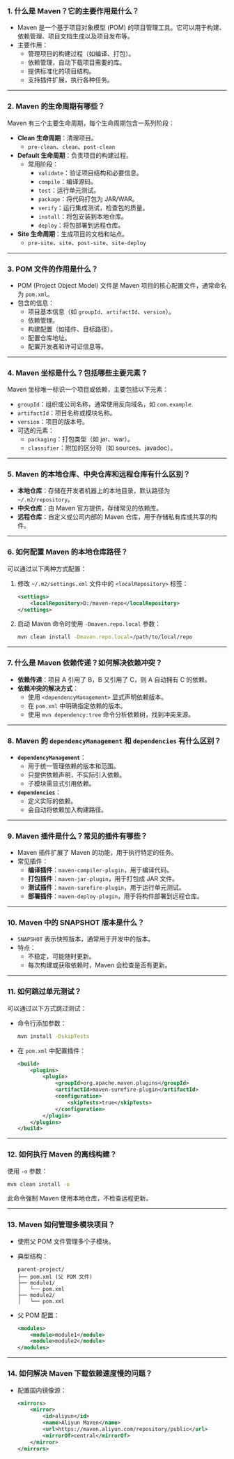

### 1. **什么是 Maven？它的主要作用是什么？**

- Maven 是一个基于项目对象模型 (POM) 的项目管理工具。它可以用于构建、依赖管理、项目文档生成以及项目发布等。
- 主要作用：
    - 管理项目的构建过程（如编译、打包）。
    - 依赖管理，自动下载项目需要的库。
    - 提供标准化的项目结构。
    - 支持插件扩展，执行各种任务。

---

### 2. **Maven 的生命周期有哪些？**

Maven 有三个主要生命周期，每个生命周期包含一系列阶段：

- **Clean 生命周期**：清理项目。
    - `pre-clean`、`clean`、`post-clean`
- **Default 生命周期**：负责项目的构建过程。
    - 常用阶段：
        - `validate`：验证项目结构和必要信息。
        - `compile`：编译源码。
        - `test`：运行单元测试。
        - `package`：将代码打包为 JAR/WAR。
        - `verify`：运行集成测试，检查包的质量。
        - `install`：将包安装到本地仓库。
        - `deploy`：将包部署到远程仓库。
- **Site 生命周期**：生成项目的文档和站点。
    - `pre-site`、`site`、`post-site`、`site-deploy`

---

### 3. **POM 文件的作用是什么？**

- POM (Project Object Model) 文件是 Maven 项目的核心配置文件，通常命名为 `pom.xml`。
- 包含的信息：
    - 项目基本信息（如 `groupId`、`artifactId`、`version`）。
    - 依赖管理。
    - 构建配置（如插件、目标路径）。
    - 配置仓库地址。
    - 配置开发者和许可证信息等。

---

### 4. **Maven 坐标是什么？包括哪些主要元素？**

Maven 坐标唯一标识一个项目或依赖，主要包括以下元素：

- `groupId`：组织或公司名称，通常使用反向域名，如 `com.example`.
- `artifactId`：项目名称或模块名称。
- `version`：项目的版本号。
- 可选的元素：
    - `packaging`：打包类型（如 jar、war）。
    - `classifier`：附加的区分符（如 sources、javadoc）。

---

### 5. **Maven 的本地仓库、中央仓库和远程仓库有什么区别？**

- **本地仓库**：存储在开发者机器上的本地目录，默认路径为 `~/.m2/repository`。
- **中央仓库**：由 Maven 官方提供，存储常见的依赖库。
- **远程仓库**：自定义或公司内部的 Maven 仓库，用于存储私有库或共享的构件。

---

### 6. **如何配置 Maven 的本地仓库路径？**

可以通过以下两种方式配置：

1. 修改 `~/.m2/settings.xml` 文件中的 `<localRepository>` 标签：
    
    ```xml
    <settings>
        <localRepository>D:/maven-repo</localRepository>
    </settings>
    ```
    
2. 启动 Maven 命令时使用 `-Dmaven.repo.local` 参数：
    
    ```bash
    mvn clean install -Dmaven.repo.local=/path/to/local/repo
    ```
    

---

### 7. **什么是 Maven 依赖传递？如何解决依赖冲突？**

- **依赖传递**：项目 A 引用了 B，B 又引用了 C，则 A 自动拥有 C 的依赖。
- **依赖冲突的解决方式**：
    - 使用 `<dependencyManagement>` 显式声明依赖版本。
    - 在 `pom.xml` 中明确指定依赖的版本。
    - 使用 `mvn dependency:tree` 命令分析依赖树，找到冲突来源。

---

### 8. **Maven 的 `dependencyManagement` 和 `dependencies` 有什么区别？**

- **`dependencyManagement`**：
    - 用于统一管理依赖的版本和范围。
    - 只提供依赖声明，不实际引入依赖。
    - 子模块需显式引用依赖。
- **`dependencies`**：
    - 定义实际的依赖。
    - 会自动将依赖加入构建路径。

---

### 9. **Maven 插件是什么？常见的插件有哪些？**

- Maven 插件扩展了 Maven 的功能，用于执行特定的任务。
- 常见插件：
    - **编译插件**：`maven-compiler-plugin`，用于编译代码。
    - **打包插件**：`maven-jar-plugin`，用于打包成 JAR 文件。
    - **测试插件**：`maven-surefire-plugin`，用于运行单元测试。
    - **部署插件**：`maven-deploy-plugin`，用于将构件部署到远程仓库。

---

### 10. **Maven 中的 SNAPSHOT 版本是什么？**

- `SNAPSHOT` 表示快照版本，通常用于开发中的版本。
- 特点：
    - 不稳定，可能随时更新。
    - 每次构建或获取依赖时，Maven 会检查是否有更新。

---

### 11. **如何跳过单元测试？**

可以通过以下方式跳过测试：

- 命令行添加参数：
    
    ```bash
    mvn install -DskipTests
    ```
    
- 在 `pom.xml` 中配置插件：
    
    ```xml
    <build>
        <plugins>
            <plugin>
                <groupId>org.apache.maven.plugins</groupId>
                <artifactId>maven-surefire-plugin</artifactId>
                <configuration>
                    <skipTests>true</skipTests>
                </configuration>
            </plugin>
        </plugins>
    </build>
    ```
    

---

### 12. **如何执行 Maven 的离线构建？**

使用 `-o` 参数：

```bash
mvn clean install -o
```

此命令强制 Maven 使用本地仓库，不检查远程更新。

---

### 13. **Maven 如何管理多模块项目？**

- 使用父 POM 文件管理多个子模块。
- 典型结构：
    
    ```
    parent-project/
    ├── pom.xml (父 POM 文件)
    ├── module1/
    │   └── pom.xml
    ├── module2/
    │   └── pom.xml
    ```
    
- 父 POM 配置：
    
    ```xml
    <modules>
        <module>module1</module>
        <module>module2</module>
    </modules>
    ```
    

---

### 14. **如何解决 Maven 下载依赖速度慢的问题？**

- 配置国内镜像源：
    
    ```xml
    <mirrors>
        <mirror>
            <id>aliyun</id>
            <name>Aliyun Maven</name>
            <url>https://maven.aliyun.com/repository/public</url>
            <mirrorOf>central</mirrorOf>
        </mirror>
    </mirrors>
    ```
    
